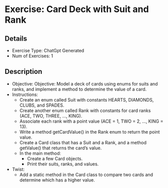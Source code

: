 # Exercise: Card Deck with Suit and Rank

## Details
- Exercise Type: ChatGpt Generated
- Num of Exercises: 1

## Description
- Objective: Objective: Model a deck of cards using enums for suits and ranks, and implement a method to determine the value of a card.
- Instructions:
  - Create an enum called Suit with constants HEARTS, DIAMONDS, CLUBS, and SPADES.
  - Create another enum called Rank with constants for card ranks (ACE, TWO, THREE, ..., KING).
  - Associate each rank with a point value (ACE = 1, TWO = 2, ..., KING = 13).
  - Write a method getCardValue() in the Rank enum to return the point value.
  - Create a Card class that has a Suit and a Rank, and a method getValue() that returns the card’s value.
  - In the main method:
    - Create a few Card objects.
    - Print their suits, ranks, and values.
- Twist:
  - Add a static method in the Card class to compare two cards and determine which has a higher value.